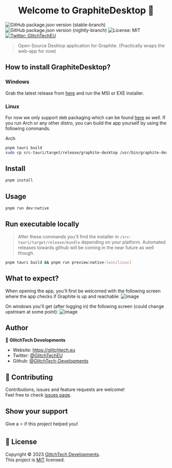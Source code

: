 <h1 align="center">Welcome to GraphiteDesktop 👋</h1>
<p>
  <img alt="GitHub package.json version (stable-branch)" src="https://img.shields.io/github/package-json/v/GlitchTech-Developments/GraphiteDesktop/main?label=version%20%7C%20stable&color=%2334a123">
  <img alt="GitHub package.json version (nightly-branch)" src="https://img.shields.io/github/package-json/v/GlitchTech-Developments/GraphiteDesktop/nightly?label=version%20%7C%20nightly&color=%2334a123">
  <a href="https://github.com/GlitchTech-Developments/GraphiteDesktop/blob/main/LICENCE" target="_blank" style="text-decoration:none;">
    <img alt="License: MIT" src="https://img.shields.io/badge/License-MIT-yellow.svg" />
  </a>
  <a href="https://twitter.com/GlitchTechEU" target="_blank">
    <img alt="Twitter: GlitchTechEU" src="https://img.shields.io/twitter/follow/GlitchTechEU.svg?style=social" />
  </a>
</p>

> Open-Source Desktop application for Graphite. (Practically wraps the web-app for now)

## How to install GraphiteDesktop?

### Windows

Grab the latest release from [here](https://github.com/GlitchTech-Developments/GraphiteDesktop/releases/latest) and run the MSI or EXE installer.

### Linux

For now we only support deb packaging which can be found [here](https://github.com/GlitchTech-Developments/GraphiteDesktop/releases/latest) as well. If you run Arch or any other distro, you can build the app yourself by using the following commands.

Arch

```sh
pnpm tauri build
sudo cp src-tauri/target/release/graphite-desktop /usr/bin/graphite-desktop
```

## Install

```sh
pnpm install
```

## Usage

```sh
pnpm run dev:native
```

## Run executable locally

> After these commands you'll find the installer in `/src-tauri/target/release/bundle` depending on your platform. Automated releases towards github will be coming in the near future as well though.

```sh
pnpm tauri build && pnpm run preview:native-[win/linux]
```

## What to expect?

When opening the app, you'll first be welcomed with the following screen where the app checks if Graphite is up and reachable:
![image](https://github.com/GlitchTech-Developments/GraphiteDesktop/assets/60965908/4bd9943a-5fb9-4ee8-9a05-bf1679c2e070)

On windows you'll get (after logging in) the following screen (could change upstream at some point):
![image](https://github.com/GlitchTech-Developments/GraphiteDesktop/assets/60965908/60d266c0-9af4-4500-bea3-52f2bb564d1b)

## Author

👤 **GlitchTech Developments**

- Website: https://glitchtech.eu
- Twitter: [@GlitchTechEU](https://twitter.com/GlitchTechEU)
- Github: [@GlitchTech-Developments](https://github.com/GlitchTech-Developments)

## 🤝 Contributing

Contributions, issues and feature requests are welcome!<br />Feel free to check [issues page](https://github.com/GlitchTech-Developments/GraphiteDesktop/issues).

## Show your support

Give a ⭐️ if this project helped you!

## 📝 License

Copyright © 2023 [GlitchTech Developments](https://github.com/GlitchTech-Developments).<br />
This project is [MIT](https://github.com/GlitchTech-Developments/GraphiteDesktop/blob/main/LICENCE) licensed.
